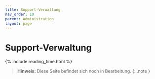 ```yaml
---
title: Support-Verwaltung
nav_order: 10
parent: Administration
layout: page
---
```


# Support-Verwaltung
{% include reading_time.html %}

> **Hinweis:** Diese Seite befindet sich noch in Bearbeitung.
{: .note }
